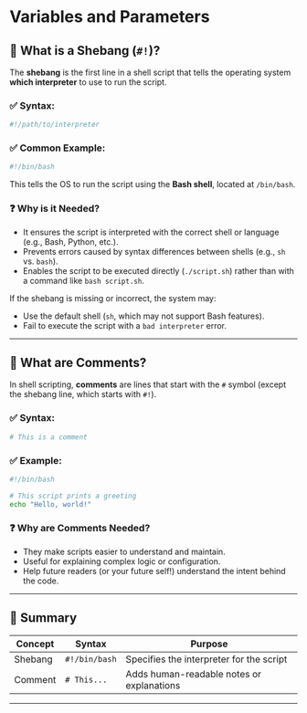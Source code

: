 # Variables and Parameters

## 📌 What is a Shebang (`#!`)?

The **shebang** is the first line in a shell script that tells the operating system **which interpreter** to use to run the script.

### ✅ Syntax:
```bash
#!/path/to/interpreter
```

### ✅ Common Example:
```bash
#!/bin/bash
```

This tells the OS to run the script using the **Bash shell**, located at `/bin/bash`.

### ❓ Why is it Needed?
- It ensures the script is interpreted with the correct shell or language (e.g., Bash, Python, etc.).
- Prevents errors caused by syntax differences between shells (e.g., `sh` vs. `bash`).
- Enables the script to be executed directly (`./script.sh`) rather than with a command like `bash script.sh`.

If the shebang is missing or incorrect, the system may:
- Use the default shell (`sh`, which may not support Bash features).
- Fail to execute the script with a `bad interpreter` error.

---

## 💬 What are Comments?

In shell scripting, **comments** are lines that start with the `#` symbol (except the shebang line, which starts with `#!`).

### ✅ Syntax:
```bash
# This is a comment
```

### ✅ Example:
```bash
#!/bin/bash

# This script prints a greeting
echo "Hello, world!"
```

### ❓ Why are Comments Needed?
- They make scripts easier to understand and maintain.
- Useful for explaining complex logic or configuration.
- Help future readers (or your future self!) understand the intent behind the code.

---

## 🧪 Summary

| Concept   | Syntax      | Purpose                                  |
|-----------|-------------|------------------------------------------|
| Shebang   | `#!/bin/bash` | Specifies the interpreter for the script |
| Comment   | `# This...` | Adds human-readable notes or explanations |

---
